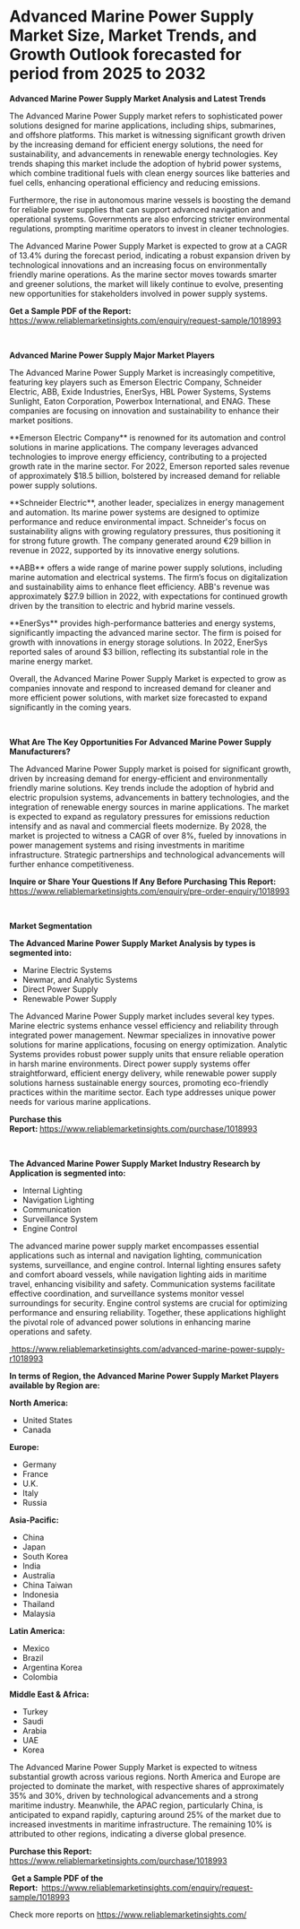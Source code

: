 <p><h1>Advanced Marine Power Supply Market Size, Market Trends, and Growth Outlook forecasted for period from 2025 to 2032</h1></p><p><strong>Advanced Marine Power Supply Market Analysis and Latest Trends</strong></p>
<p><p>The Advanced Marine Power Supply market refers to sophisticated power solutions designed for marine applications, including ships, submarines, and offshore platforms. This market is witnessing significant growth driven by the increasing demand for efficient energy solutions, the need for sustainability, and advancements in renewable energy technologies. Key trends shaping this market include the adoption of hybrid power systems, which combine traditional fuels with clean energy sources like batteries and fuel cells, enhancing operational efficiency and reducing emissions.</p><p>Furthermore, the rise in autonomous marine vessels is boosting the demand for reliable power supplies that can support advanced navigation and operational systems. Governments are also enforcing stricter environmental regulations, prompting maritime operators to invest in cleaner technologies.</p><p>The Advanced Marine Power Supply Market is expected to grow at a CAGR of 13.4% during the forecast period, indicating a robust expansion driven by technological innovations and an increasing focus on environmentally friendly marine operations. As the marine sector moves towards smarter and greener solutions, the market will likely continue to evolve, presenting new opportunities for stakeholders involved in power supply systems.</p></p>
<p><strong>Get a Sample PDF of the Report:&nbsp;</strong> <a href="https://www.reliablemarketinsights.com/enquiry/request-sample/1018993?utm_campaign=3320&utm_medium=2&utm_source=Github&utm_content=ia&utm_term=21032025&utm_id=advanced-marine-power-supply">https://www.reliablemarketinsights.com/enquiry/request-sample/1018993</a></p>
<p>&nbsp;</p>
<p><strong>Advanced Marine Power Supply Major Market Players</strong></p>
<p><p>The Advanced Marine Power Supply Market is increasingly competitive, featuring key players such as Emerson Electric Company, Schneider Electric, ABB, Exide Industries, EnerSys, HBL Power Systems, Systems Sunlight, Eaton Corporation, Powerbox International, and ENAG. These companies are focusing on innovation and sustainability to enhance their market positions.</p><p>**Emerson Electric Company** is renowned for its automation and control solutions in marine applications. The company leverages advanced technologies to improve energy efficiency, contributing to a projected growth rate in the marine sector. For 2022, Emerson reported sales revenue of approximately $18.5 billion, bolstered by increased demand for reliable power supply solutions.</p><p>**Schneider Electric**, another leader, specializes in energy management and automation. Its marine power systems are designed to optimize performance and reduce environmental impact. Schneider's focus on sustainability aligns with growing regulatory pressures, thus positioning it for strong future growth. The company generated around €29 billion in revenue in 2022, supported by its innovative energy solutions.</p><p>**ABB** offers a wide range of marine power supply solutions, including marine automation and electrical systems. The firm’s focus on digitalization and sustainability aims to enhance fleet efficiency. ABB's revenue was approximately $27.9 billion in 2022, with expectations for continued growth driven by the transition to electric and hybrid marine vessels.</p><p>**EnerSys** provides high-performance batteries and energy systems, significantly impacting the advanced marine sector. The firm is poised for growth with innovations in energy storage solutions. In 2022, EnerSys reported sales of around $3 billion, reflecting its substantial role in the marine energy market.</p><p>Overall, the Advanced Marine Power Supply Market is expected to grow as companies innovate and respond to increased demand for cleaner and more efficient power solutions, with market size forecasted to expand significantly in the coming years.</p></p>
<p>&nbsp;</p>
<p><strong>What Are The Key Opportunities For Advanced Marine Power Supply Manufacturers?</strong></p>
<p><p>The Advanced Marine Power Supply market is poised for significant growth, driven by increasing demand for energy-efficient and environmentally friendly marine solutions. Key trends include the adoption of hybrid and electric propulsion systems, advancements in battery technologies, and the integration of renewable energy sources in marine applications. The market is expected to expand as regulatory pressures for emissions reduction intensify and as naval and commercial fleets modernize. By 2028, the market is projected to witness a CAGR of over 8%, fueled by innovations in power management systems and rising investments in maritime infrastructure. Strategic partnerships and technological advancements will further enhance competitiveness.</p></p>
<p><strong>Inquire or Share Your Questions If Any Before Purchasing This Report:</strong> <a href="https://www.reliablemarketinsights.com/enquiry/pre-order-enquiry/1018993?utm_campaign=3320&utm_medium=2&utm_source=Github&utm_content=ia&utm_term=21032025&utm_id=advanced-marine-power-supply">https://www.reliablemarketinsights.com/enquiry/pre-order-enquiry/1018993</a></p>
<p>&nbsp;</p>
<p><strong>Market Segmentation</strong></p>
<p><strong>The Advanced Marine Power Supply Market Analysis by types is segmented into:</strong></p>
<p><ul><li>Marine Electric Systems</li><li>Newmar, and Analytic Systems</li><li>Direct Power Supply</li><li>Renewable Power Supply</li></ul></p>
<p><p>The Advanced Marine Power Supply market includes several key types. Marine electric systems enhance vessel efficiency and reliability through integrated power management. Newmar specializes in innovative power solutions for marine applications, focusing on energy optimization. Analytic Systems provides robust power supply units that ensure reliable operation in harsh marine environments. Direct power supply systems offer straightforward, efficient energy delivery, while renewable power supply solutions harness sustainable energy sources, promoting eco-friendly practices within the maritime sector. Each type addresses unique power needs for various marine applications.</p></p>
<p><strong>Purchase this Report:&nbsp;</strong><a href="https://www.reliablemarketinsights.com/purchase/1018993?utm_campaign=3320&utm_medium=2&utm_source=Github&utm_content=ia&utm_term=21032025&utm_id=advanced-marine-power-supply">https://www.reliablemarketinsights.com/purchase/1018993</a></p>
<p>&nbsp;</p>
<p><strong>The Advanced Marine Power Supply Market Industry Research by Application is segmented into:</strong></p>
<p><ul><li>Internal Lighting</li><li>Navigation Lighting</li><li>Communication</li><li>Surveillance System</li><li>Engine Control</li></ul></p>
<p><p>The advanced marine power supply market encompasses essential applications such as internal and navigation lighting, communication systems, surveillance, and engine control. Internal lighting ensures safety and comfort aboard vessels, while navigation lighting aids in maritime travel, enhancing visibility and safety. Communication systems facilitate effective coordination, and surveillance systems monitor vessel surroundings for security. Engine control systems are crucial for optimizing performance and ensuring reliability. Together, these applications highlight the pivotal role of advanced power solutions in enhancing marine operations and safety.</p></p>
<p><a href="https://www.reliablemarketinsights.com/advanced-marine-power-supply-r1018993?utm_campaign=3320&utm_medium=2&utm_source=Github&utm_content=ia&utm_term=21032025&utm_id=advanced-marine-power-supply">&nbsp;https://www.reliablemarketinsights.com/advanced-marine-power-supply-r1018993</a></p>
<p><strong>In terms of Region, the Advanced Marine Power Supply Market Players available by Region are:</strong></p>
<p>
    <p> <strong> North America: </strong>
        <ul>
            <li>United States</li>
            <li>Canada</li>
        </ul>
        </p> 
    <p> <strong> Europe: </strong>
        <ul>
            <li>Germany</li>
            <li>France</li>
            <li>U.K.</li>
            <li>Italy</li>
            <li>Russia</li>
        </ul>
        </p> 
    <p> <strong> Asia-Pacific: </strong>
        <ul>
            <li>China</li>
            <li>Japan</li>
            <li>South Korea</li>
            <li>India</li>
            <li>Australia</li>
            <li>China Taiwan</li>
            <li>Indonesia</li>
            <li>Thailand</li>
            <li>Malaysia</li>
        </ul>
        </p> 
    <p> <strong> Latin America: </strong>
        <ul>
            <li>Mexico</li>
            <li>Brazil</li>
            <li>Argentina Korea</li>
            <li>Colombia</li>
        </ul>
        </p> 
    <p> <strong> Middle East & Africa: </strong>
        <ul>
            <li>Turkey</li>
            <li>Saudi</li>
            <li>Arabia</li>
            <li>UAE</li>
            <li>Korea</li>
        </ul>
    </p>
    </p>
<p><p>The Advanced Marine Power Supply Market is expected to witness substantial growth across various regions. North America and Europe are projected to dominate the market, with respective shares of approximately 35% and 30%, driven by technological advancements and a strong maritime industry. Meanwhile, the APAC region, particularly China, is anticipated to expand rapidly, capturing around 25% of the market due to increased investments in maritime infrastructure. The remaining 10% is attributed to other regions, indicating a diverse global presence.</p></p>
<p><strong>Purchase this Report: </strong><a href="https://www.reliablemarketinsights.com/purchase/1018993?utm_campaign=3320&utm_medium=2&utm_source=Github&utm_content=ia&utm_term=21032025&utm_id=advanced-marine-power-supply">https://www.reliablemarketinsights.com/purchase/1018993</a></p>
<p>&nbsp;<strong>Get a Sample PDF of the Report:&nbsp;&nbsp;</strong><a href="https://www.reliablemarketinsights.com/enquiry/request-sample/1018993?utm_campaign=3320&utm_medium=2&utm_source=Github&utm_content=ia&utm_term=21032025&utm_id=advanced-marine-power-supply">https://www.reliablemarketinsights.com/enquiry/request-sample/1018993</a></p>
<p><strong></strong></p>
<p>Check more reports on <a href="https://www.reliablemarketinsights.com/?utm_campaign=3320&utm_medium=2&utm_source=Github&utm_content=ia&utm_term=21032025&utm_id=advanced-marine-power-supply">https://www.reliablemarketinsights.com/</a></p>